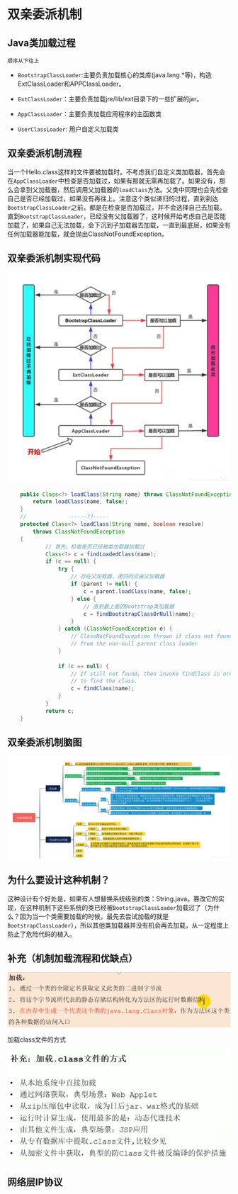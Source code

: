# 双亲委派机制

## Java类加载过程

`顺序从下往上`

- `BootstrapClassLoader`:主要负责加载核心的类库(java.lang.*等)，构造ExtClassLoader和APPClassLoader。

- `ExtClassLoader`：主要负责加载jre/lib/ext目录下的一些扩展的jar。

- `AppClassLoader`：主要负责加载应用程序的主函数类

- `UserClassLoader`: 用户自定义加载类

## 双亲委派机制流程

当一个Hello.class这样的文件要被加载时。不考虑我们自定义类加载器，首先会在`AppClassLoader`中检查是否加载过，如果有那就无需再加载了。如果没有，那么会拿到父加载器，然后调用父加载器的`loadClass`方法。父类中同理也会先检查自己是否已经加载过，如果没有再往上。注意这个类似递归的过程，直到到达`BootstrapClassLoader`之前，都是在检查是否加载过，并不会选择自己去加载。直到`BootstrapClassLoader`，已经没有父加载器了，这时候开始考虑自己是否能加载了，如果自己无法加载，会下沉到子加载器去加载，一直到最底层，如果没有任何加载器能加载，就会抛出ClassNotFoundException。

## 双亲委派机制实现代码

![双亲委派机制流程图](2023-02-22-19-16-45.png)

```java
    public Class<?> loadClass(String name) throws ClassNotFoundException {
        return loadClass(name, false);
    }
    //              -----??-----
    protected Class<?> loadClass(String name, boolean resolve)
        throws ClassNotFoundException
    {
            // 首先，检查是否已经被类加载器加载过
            Class<?> c = findLoadedClass(name);
            if (c == null) {
                try {
                    // 存在父加载器，递归的交由父加载器
                    if (parent != null) {
                        c = parent.loadClass(name, false);
                    } else {
                        // 直到最上面的Bootstrap类加载器
                        c = findBootstrapClassOrNull(name);
                    }
                } catch (ClassNotFoundException e) {
                    // ClassNotFoundException thrown if class not found
                    // from the non-null parent class loader
                }
 
                if (c == null) {
                    // If still not found, then invoke findClass in order
                    // to find the class.
                    c = findClass(name);
                }
            }
            return c;
    }
```

## 双亲委派机制脑图

![双亲委派机制脑图](2023-02-22-19-19-22.png)

## 为什么要设计这种机制？

这种设计有个好处是，如果有人想替换系统级别的类：String.java。篡改它的实现，在这种机制下这些系统的类已经被`BootstrapClassLoader`加载过了（为什么？因为当一个类需要加载的时候，最先去尝试加载的就是`BootstrapClassLoader`），所以其他类加载器并没有机会再去加载，从一定程度上防止了危险代码的植入。

## 补充（机制加载流程和优缺点）

![加载流程](2023-02-22-19-21-58.png)

加载class文件的方式

![加载class文件的方式](2023-02-22-19-22-24.png)

## 网络层IP协议

